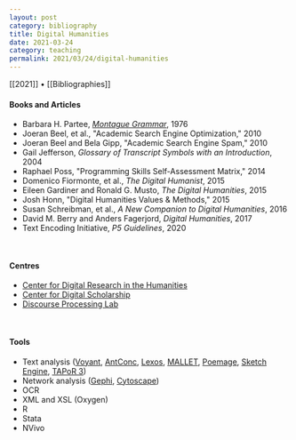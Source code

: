 ```yaml
---
layout: post
category: bibliography
title: Digital Humanities
date: 2021-03-24
category: teaching
permalink: 2021/03/24/digital-humanities
---
```


[[2021]] • [[Bibliographies]]

#### Books and Articles

* Barbara H. Partee, [*Montague Grammar*](https://www.elsevier.com/books/montague-grammar/partee/978-0-12-545850-4), 1976
* Joeran Beel, et al., "Academic Search Engine Optimization," 2010
* Joeran Beel and Bela Gipp, "Academic Search Engine Spam," 2010
* Gail Jefferson, *Glossary of Transcript Symbols with an Introduction*, 2004
* Raphael Poss, "Programming Skills Self-Assessment Matrix," 2014
* Domenico Fiormonte, et al., *The Digital Humanist*, 2015
* Eileen Gardiner and Ronald G. Musto, *The Digital Humanities*, 2015
* Josh Honn, "Digital Humanities Values & Methods," 2015
* Susan Schreibman, et al., *A New Companion to Digital Humanities*, 2016
* David M. Berry and Anders Fagerjord, *Digital Humanities*, 2017
* Text Encoding Initiative, *P5 Guidelines*, 2020

<br>


#### Centres

* [Center for Digital Research in the Humanities](https://cdrh.unl.edu/articles/best_practices)
* [Center for Digital Scholarship](https://library.brown.edu/create/cds/activities/textual-and-quantitative-analysis/)
* [Discourse Processing Lab](https://www.sfu.ca/discourse-lab.html)

<br>


#### Tools

* Text analysis ([Voyant](https://voyant-tools.org/), [AntConc](http://www.laurenceanthony.net/software/antconc/), [Lexos](http://lexos.wheatoncollege.edu/upload), [MALLET](http://mallet.cs.umass.edu/), [Poemage](http://www.sci.utah.edu/~nmccurdy/Poemage/), [Sketch Engine](https://www.sketchengine.eu/), [TAPoR 3](http://tapor-test.artsrn.ualberta.ca/home))
* Network analysis ([Gephi](https://gephi.org/), [Cytoscape](http://www.cytoscape.org/))
* OCR
* XML and XSL (Oxygen)
* R
* Stata
* NVivo
